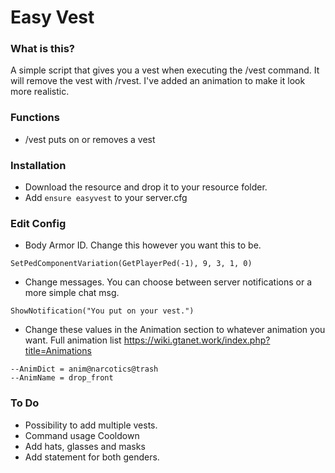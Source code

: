 # Easy Vest

### What is this?
A simple script that gives you a vest when executing the /vest command. It will remove the vest with /rvest.
I've added an animation to make it look more realistic.

### Functions
- /vest puts on or removes a vest

### Installation
- Download the resource and drop it to your resource folder.
- Add ``ensure easyvest`` to your server.cfg

### Edit Config
- Body Armor ID. Change this however you want this to be.
```
SetPedComponentVariation(GetPlayerPed(-1), 9, 3, 1, 0)
```
-  Change messages. You can choose between server notifications or a more simple chat msg.
```
ShowNotification("You put on your vest.")
```
- Change these values in the Animation section to whatever animation you want. Full animation list https://wiki.gtanet.work/index.php?title=Animations
```
--AnimDict = anim@narcotics@trash
--AnimName = drop_front
```
### To Do
- Possibility to add multiple vests.
- Command usage Cooldown
- Add hats, glasses and masks
- Add statement for both genders.
